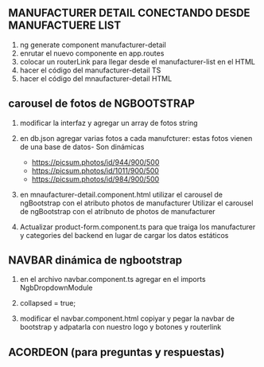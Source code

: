 ## MANUFACTURER DETAIL CONECTANDO DESDE MANUFACTUERE LIST
1. ng generate component manufacturer-detail
2. enrutar el nuevo componente en app.routes
3. colocar un routerLink para llegar desde el manufacturer-list en el HTML
4. hacer el código del manufacturer-detail TS
5. hacer el código del mnaufacturer-detail HTML

## carousel de fotos de NGBOOTSTRAP

1. modificar la interfaz y agregar un array de fotos string
2. en db.json agregar varias fotos a cada manufcturer: estas fotos vienen de una base de datos- Son dinámicas

    * https://picsum.photos/id/944/900/500
    * https://picsum.photos/id/1011/900/500
    * https://picsum.photos/id/984/900/500

3. en mnaufacturer-detail.component.html utilizar el carousel de ngBootstrap con el atributo photos de manufacturer
    Utilizar el carousel de ngBootstrap con el atribnuto de photos de manufacturer

4. Actualizar product-form.component.ts para que traiga los manufacturer y categories del backend en lugar de cargar los datos estáticos

## NAVBAR dinámica de ngbootstrap

1. en el archivo navbar.component.ts agregar en el imports NgbDropdownModule
2. collapsed = true;

3. modificar el navbar.component.html copiyar y pegar la navbar de bootstrap y adpatarla con nuestro logo y botones y routerlink

## ACORDEON (para preguntas y respuestas)

## 

